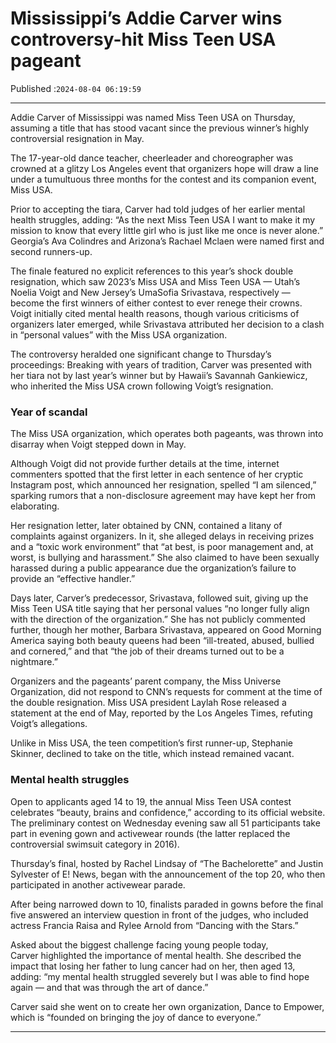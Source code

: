 # Mississippi’s Addie Carver wins controversy-hit Miss Teen USA pageant

Published :`2024-08-04 06:19:59`

---

Addie Carver of Mississippi was named Miss Teen USA on Thursday, assuming a title that has stood vacant since the previous winner’s highly controversial resignation in May.

The 17-year-old dance teacher, cheerleader and choreographer was crowned at a glitzy Los Angeles event that organizers hope will draw a line under a tumultuous three months for the contest and its companion event, Miss USA.

Prior to accepting the tiara, Carver had told judges of her earlier mental health struggles, adding: “As the next Miss Teen USA I want to make it my mission to know that every little girl who is just like me once is never alone.” Georgia’s Ava Colindres and Arizona’s Rachael Mclaen were named first and second runners-up.

The finale featured no explicit references to this year’s shock double resignation, which saw 2023’s Miss USA and Miss Teen USA — Utah’s Noelia Voigt and New Jersey’s UmaSofia Srivastava, respectively — become the first winners of either contest to ever renege their crowns. Voigt initially cited mental health reasons, though various criticisms of organizers later emerged, while Srivastava attributed her decision to a clash in “personal values” with the Miss USA organization.

The controversy heralded one significant change to Thursday’s proceedings: Breaking with years of tradition, Carver was presented with her tiara not by last year’s winner but by Hawaii’s Savannah Gankiewicz, who inherited the Miss USA crown following Voigt’s resignation.

### Year of scandal

The Miss USA organization, which operates both pageants, was thrown into disarray when Voigt stepped down in May.

Although Voigt did not provide further details at the time, internet commenters spotted that the first letter in each sentence of her cryptic Instagram post, which announced her resignation, spelled “I am silenced,” sparking rumors that a non-disclosure agreement may have kept her from elaborating.

Her resignation letter, later obtained by CNN, contained a litany of complaints against organizers. In it, she alleged delays in receiving prizes and a “toxic work environment” that “at best, is poor management and, at worst, is bullying and harassment.” She also claimed to have been sexually harassed during a public appearance due the organization’s failure to provide an “effective handler.”

Days later, Carver’s predecessor, Srivastava, followed suit, giving up the Miss Teen USA title saying that her personal values “no longer fully align with the direction of the organization.” She has not publicly commented further, though her mother, Barbara Srivastava, appeared on Good Morning America saying both beauty queens had been “ill-treated, abused, bullied and cornered,” and that “the job of their dreams turned out to be a nightmare.”

Organizers and the pageants’ parent company, the Miss Universe Organization, did not respond to CNN’s requests for comment at the time of the double resignation. Miss USA president Laylah Rose released a statement at the end of May, reported by the Los Angeles Times, refuting Voigt’s allegations.

Unlike in Miss USA, the teen competition’s first runner-up, Stephanie Skinner, declined to take on the title, which instead remained vacant.

### Mental health struggles

Open to applicants aged 14 to 19, the annual Miss Teen USA contest celebrates “beauty, brains and confidence,” according to its official website. The preliminary contest on Wednesday evening saw all 51 participants take part in evening gown and activewear rounds (the latter replaced the controversial swimsuit category in 2016).

Thursday’s final, hosted by Rachel Lindsay of “The Bachelorette” and Justin Sylvester of E! News, began with the announcement of the top 20, who then participated in another activewear parade.

After being narrowed down to 10, finalists paraded in gowns before the final five answered an interview question in front of the judges, who included actress Francia Raisa and Rylee Arnold from “Dancing with the Stars.”

Asked about the biggest challenge facing young people today, Carver highlighted the importance of mental health. She described the impact that losing her father to lung cancer had on her, then aged 13, adding: “my mental health struggled severely but I was able to find hope again — and that was through the art of dance.”

Carver said she went on to create her own organization, Dance to Empower, which is “founded on bringing the joy of dance to everyone.”

---

